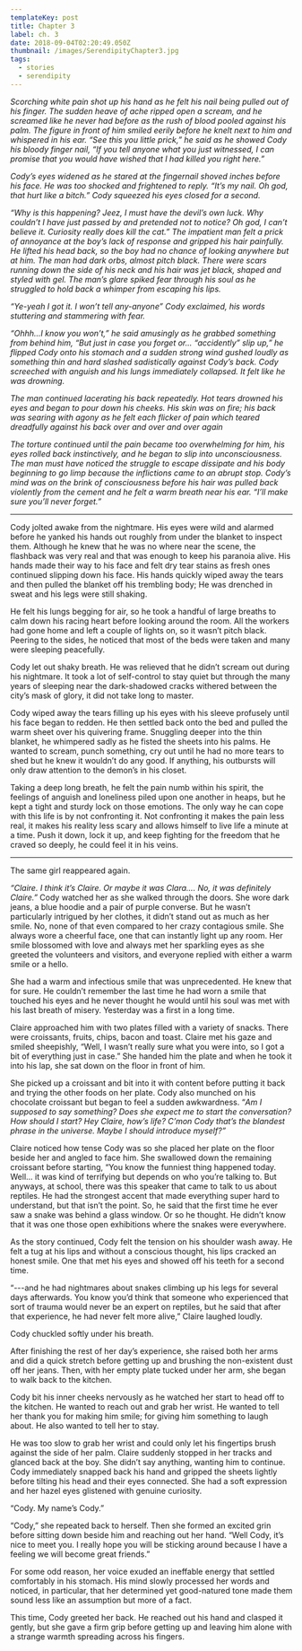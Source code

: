 ```yaml
---
templateKey: post
title: Chapter 3
label: ch. 3
date: 2018-09-04T02:20:49.050Z
thumbnail: /images/SerendipityChapter3.jpg
tags:
  - stories
  - serendipity
---
```

_Scorching white pain shot up his hand as he felt his nail being pulled out of his finger. The sudden heave of ache ripped open a scream, and he screamed like he never had before as the rush of blood pooled against his palm. The figure in front of him smiled eerily before he knelt next to him and whispered in his ear. “See this you little prick,” he said as he showed Cody his bloody finger nail, “If you tell anyone what you just witnessed, I can promise that you would have wished that I had killed you right here.”_

_Cody’s eyes widened as he stared at the fingernail shoved inches before his face. He was too shocked and frightened to reply. “It’s my nail. Oh god, that hurt like a bitch.” Cody squeezed his eyes closed for a second._

_“Why is this happening? Jeez, I must have the devil’s own luck. Why couldn’t I have just passed by and pretended not to notice? Oh god, I can’t believe it. Curiosity really does kill the cat.” The impatient man felt a prick of annoyance at the boy’s lack of response and gripped his hair painfully. He lifted his head back, so the boy had no chance of looking anywhere but at him. The man had dark orbs, almost pitch black. There were scars running down the side of his neck and his hair was jet black, shaped and styled with gel._ _The man’s glare spiked fear through his soul as he struggled to hold back a whimper from escaping his lips._

_“Ye-yeah I got it. I won’t tell any-anyone” Cody exclaimed, his words stuttering and stammering with fear._

_“Ohhh…I know you won’t,” he said amusingly as he grabbed something from behind him, “But just in case you forget or... “accidently” slip up,” he flipped Cody onto his stomach and a sudden strong wind gushed loudly as something thin and hard slashed sadistically against Cody’s back. Cody screeched with anguish and his lungs immediately collapsed. It felt like he was drowning._

_The man continued lacerating his back repeatedly. Hot tears drowned his eyes and began to pour down his cheeks. His skin was on fire; his back was searing with agony as he felt each flicker of pain which teared dreadfully against his back over and over and over again_

_The torture continued until the pain became too overwhelming for him, his eyes rolled back instinctively, and he began to slip into unconsciousness. The man must have noticed the struggle to escape dissipate and his body beginning to go limp because the inflictions came to an abrupt stop. Cody’s mind was on the brink of consciousness before his hair was pulled back violently from the cement and he felt a warm breath near his ear. “I’ll make sure you’ll never forget.”_

---

Cody jolted awake from the nightmare. His eyes were wild and alarmed before he yanked his hands out roughly from under the blanket to inspect them. Although he knew that he was no where near the scene, the flashback was very real and that was enough to keep his paranoia alive. His hands made their way to his face and felt dry tear stains as fresh ones continued slipping down his face. His hands quickly wiped away the tears and then pulled the blanket off his trembling body; He was drenched in sweat and his legs were still shaking.

He felt his lungs begging for air, so he took a handful of large breaths to calm down his racing heart before looking around the room. All the workers had gone home and left a couple of lights on, so it wasn’t pitch black. Peering to the sides, he noticed that most of the beds were taken and many were sleeping peacefully.

Cody let out shaky breath. He was relieved that he didn’t scream out during his nightmare. It took a lot of self-control to stay quiet but through the many years of sleeping near the dark-shadowed cracks withered between the city’s mask of glory, it did not take long to master.

Cody wiped away the tears filling up his eyes with his sleeve profusely until his face began to redden. He then settled back onto the bed and pulled the warm sheet over his quivering frame. Snuggling deeper into the thin blanket, he whimpered sadly as he fisted the sheets into his palms. He wanted to scream, punch something, cry out until he had no more tears to shed but he knew it wouldn’t do any good. If anything, his outbursts will only draw attention to the demon’s in his closet.

Taking a deep long breath, he felt the pain numb within his spirit, the feelings of anguish and loneliness piled upon one another in heaps, but he kept a tight and sturdy lock on those emotions. The only way he can cope with this life is by not confronting it. Not confronting it makes the pain less real, it makes his reality less scary and allows himself to live life a minute at a time. Push it down, lock it up, and keep fighting for the freedom that he craved so deeply, he could feel it in his veins.

---

The same girl reappeared again.

_“Claire. I think it’s Claire. Or maybe it was Clara…. No, it was definitely Claire.”_ Cody watched her as she walked through the doors. She wore dark jeans, a blue hoodie and a pair of purple converse. But he wasn’t particularly intrigued by her clothes, it didn’t stand out as much as her smile. No, none of that even compared to her crazy contagious smile. She always wore a cheerful face, one that can instantly light up any room. Her smile blossomed with love and always met her sparkling eyes as she greeted the volunteers and visitors, and everyone replied with either a warm smile or a hello.

She had a warm and infectious smile that was unprecedented. He knew that for sure. He couldn’t remember the last time he had worn a smile that touched his eyes and he never thought he would until his soul was met with his last breath of misery. Yesterday was a first in a long time.

Claire approached him with two plates filled with a variety of snacks. There were croissants, fruits, chips, bacon and toast. Claire met his gaze and smiled sheepishly, “Well, I wasn’t really sure what you were into, so I got a bit of everything just in case.” She handed him the plate and when he took it into his lap, she sat down on the floor in front of him.

She picked up a croissant and bit into it with content before putting it back and trying the other foods on her plate. Cody also munched on his chocolate croissant but began to feel a sudden awkwardness. “_Am I supposed to say something? Does she expect me to start the conversation? How should I start? Hey Claire, how’s life? C’mon Cody that’s the blandest phrase in the universe. Maybe I should introduce myself?”_

Claire noticed how tense Cody was so she placed her plate on the floor beside her and angled to face him. She swallowed down the remaining croissant before starting, “You know the funniest thing happened today. Well... it was kind of terrifying but depends on who you’re talking to. But anyways, at school, there was this speaker that came to talk to us about reptiles. He had the strongest accent that made everything super hard to understand, but that isn’t the point. So, he said that the first time he ever saw a snake was behind a glass window. Or so he thought. He didn’t know that it was one those open exhibitions where the snakes were everywhere.

As the story continued, Cody felt the tension on his shoulder wash away. He felt a tug at his lips and without a conscious thought, his lips cracked an honest smile. One that met his eyes and showed off his teeth for a second time.

“---and he had nightmares about snakes climbing up his legs for several days afterwards. You know you’d think that someone who experienced that sort of trauma would never be an expert on reptiles, but he said that after that experience, he had never felt more alive,” Claire laughed loudly.

Cody chuckled softly under his breath.

After finishing the rest of her day’s experience, she raised both her arms and did a quick stretch before getting up and brushing the non-existent dust off her jeans. Then, with her empty plate tucked under her arm, she began to walk back to the kitchen.

Cody bit his inner cheeks nervously as he watched her start to head off to the kitchen. He wanted to reach out and grab her wrist. He wanted to tell her thank you for making him smile; for giving him something to laugh about. He also wanted to tell her to stay.

He was too slow to grab her wrist and could only let his fingertips brush against the side of her palm. Claire suddenly stopped in her tracks and glanced back at the boy. She didn’t say anything, wanting him to continue. Cody immediately snapped back his hand and gripped the sheets lightly before tilting his head and their eyes connected. She had a soft expression and her hazel eyes glistened with genuine curiosity.

“Cody. My name’s Cody.”

“Cody,” she repeated back to herself. Then she formed an excited grin before sitting down beside him and reaching out her hand. “Well Cody, it’s nice to meet you. I really hope you will be sticking around because I have a feeling we will become great friends.”

For some odd reason, her voice exuded an ineffable energy that settled comfortably in his stomach. His mind slowly processed her words and noticed, in particular, that her determined yet good-natured tone made them sound less like an assumption but more of a fact.

This time, Cody greeted her back. He reached out his hand and clasped it gently, but she gave a firm grip before getting up and leaving him alone with a strange warmth spreading across his fingers.

